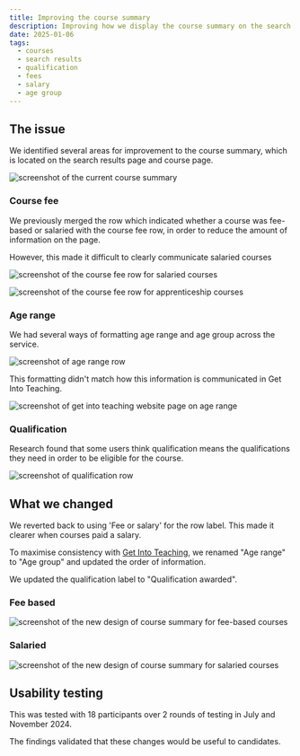 ```yaml
---
title: Improving the course summary
description: Improving how we display the course summary on the search results page and course page.
date: 2025-01-06
tags:
  - courses
  - search results
  - qualification
  - fees
  - salary
  - age group
---
```


## The issue

We identified several areas for improvement to the course summary, which is located on the search results page and course page.

![screenshot of the current course summary](find-summary-before-jan-2025.png)

### Course fee

We previously merged the row which indicated whether a course was fee-based or salaried with the course fee row, in order to reduce the amount of information on the page.

However, this made it difficult to clearly communicate salaried courses

![screenshot of the course fee row for salaried courses](find-summary-course-fee-1-jan-2025.png)

![screenshot of the course fee row for apprenticeship courses](find-summary-course-fee-2-jan-2025.png)

### Age range

We had several ways of formatting age range and age group across the service.

![screenshot of age range row](find-summary-age-range-jan-2025.png)

This formatting didn't match how this information is communicated in Get Into Teaching.

![screenshot of get into teaching website page on age range](find-summary-git-jan-2025.png)

### Qualification

Research found that some users think qualification means the qualifications they need in order to be eligible for the course.

![screenshot of qualification row](find-summary-qualification-jan-2025.png)

## What we changed

We reverted back to using 'Fee or salary' for the row label. This made it clearer when courses paid a salary.

To maximise consistency with [Get Into Teaching](https://getintoteaching.education.gov.uk/), we renamed "Age range" to "Age group" and updated the order of information.

We updated the qualification label to "Qualification awarded".

### Fee based

![screenshot of the new design of course summary for fee-based courses](find-summary-fee-after-jan-2025.png)

### Salaried

![screenshot of the new design of course summary for salaried courses](find-summary-salaried-after-jan-2025.png)

## Usability testing

This was tested with 18 participants over 2 rounds of testing in July and November 2024.

The findings validated that these changes would be useful to candidates.
